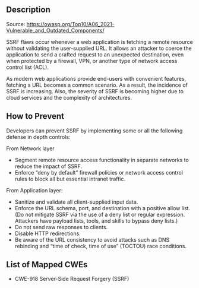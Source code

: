 ## Description

Source: https://owasp.org/Top10/A06_2021-Vulnerable_and_Outdated_Components/

SSRF flaws occur whenever a web application is fetching a remote resource without validating the user-supplied URL.
It allows an attacker to coerce the application to send a crafted request to an unexpected destination,
even when protected by a firewall, VPN, or another type of network access control list (ACL).

As modern web applications provide end-users with convenient features, fetching a URL becomes a common scenario.
As a result, the incidence of SSRF is increasing. Also, the severity of SSRF is becoming higher due to cloud services and the complexity of architectures.

## How to Prevent

Developers can prevent SSRF by implementing some or all the following defense in depth controls:

From Network layer
* Segment remote resource access functionality in separate networks to reduce the impact of SSRF.
* Enforce “deny by default” firewall policies or network access control rules to block all but essential intranet traffic.

From Application layer:
* Sanitize and validate all client-supplied input data.
* Enforce the URL schema, port, and destination with a positive allow list.
  (Do not mitigate SSRF via the use of a deny list or regular expression. Attackers have payload lists, tools, and skills to bypass deny lists.)
* Do not send raw responses to clients.
* Disable HTTP redirections.
* Be aware of the URL consistency to avoid attacks such as DNS rebinding and “time of check, time of use” (TOCTOU) race conditions.

## List of Mapped CWEs

- CWE-918 Server-Side Request Forgery (SSRF)
